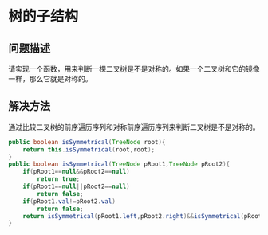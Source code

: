 # 树的子结构
## 问题描述
请实现一个函数，用来判断一棵二叉树是不是对称的。如果一个二叉树和它的镜像一样，那么它就是对称的。
## 解决方法
通过比较二叉树的前序遍历序列和对称前序遍历序列来判断二叉树是不是对称的。
```java
public boolean isSymmetrical(TreeNode root){
    return this.isSymmetrical(root,root);
}
public boolean isSymmetrical(TreeNode pRoot1,TreeNode pRoot2){
    if(pRoot1==null&&pRoot2==null)
        return true;
    if(pRoot1==null||pRoot2==null)
        return false;
    if(pRoot1.val!=pRoot2.val)
        return false;
    return isSymmetrical(pRoot1.left,pRoot2.right)&&isSymmetrical(pRoot1.right,pRoot2.left);
}
```
